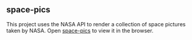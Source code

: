 ## space-pics

This project uses the NASA API to render a collection of space pictures taken by NASA.
Open [space-pics](https://space-pics.netlify.app) to view it in the browser.
